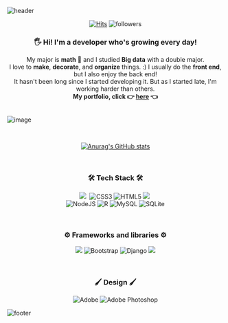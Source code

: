 ![header](https://capsule-render.vercel.app/api?type=waving&color=gradient&height=300&width=auto&section=header&text=Jisu%20Git&fontSize=50&animation=twinkling&fontColor=ffffff&fontAlignY=45)

<div align="center">
  
  [![Hits](https://hits.seeyoufarm.com/api/count/incr/badge.svg?url=https%3A%2F%2Fgithub.com%2Fusername&count_bg=%2379C83D&title_bg=%23555555&icon=&icon_color=%23E7E7E7&title=hits&edge_flat=false)](https://hits.seeyoufarm.com)
  ![followers](https://img.shields.io/github/followers/parkjisu6239?style=social)

 </div>


<div align="center">
  <h3><b> 🖐 Hi! I'm a developer who's growing every day! </b></h3>
  <div>My major is <b>math</b> 📐 and I studied <b>Big data</b> with a double major.</div>
  <div>I love to <b>make</b>, <b>decorate</b>, and <b>organize</b> things. :) I usually do the <b>front end</b>, but I also enjoy the back end!</div>
  <div>It hasn't been long since I started developing it. But as I started late, I'm working harder than others.</div>
  <div><b>My portfolio, click 👉 <a href="https://powerful-overcoat-50b.notion.site/Portfolio-667c8c77d28748d1a5c4ef8b277f45a8">here</a> 👈</b></div>
</div>

<br/>

![image](https://user-images.githubusercontent.com/42528189/132482714-b218472e-2e53-41ea-9278-3bde39c8e24a.png)

<br/>


<div align="center">
  
[![Anurag's GitHub stats](https://github-readme-stats.vercel.app/api?username=parkjisu6239)](https://github.com/anuraghazra/github-readme-stats)

</div>


</br>
<h3 align="center">🛠 Tech Stack 🛠</h3>
<p align="center">
  <img src="https://img.shields.io/badge/Python-3766AB?style=flat-square&logo=Python&logoColor=white"/></a>&nbsp 
  <img alt="CSS3" src="https://img.shields.io/badge/css3-%231572B6.svg?style=flat-square&logo=css3&logoColor=white"/>
  <img alt="HTML5" src="https://img.shields.io/badge/html5-%23E34F26.svg?style=flat-square&logo=html5&logoColor=white"/>
  <img src="https://img.shields.io/badge/Javascript-ffb13b?style=flat-square&logo=javascript&logoColor=white"/></a>&nbsp 
  <br>
  <img alt="NodeJS" src="https://img.shields.io/badge/node.js-%2343853D.svg?style=flat-square&logo=node-dot-js&logoColor=white"/>
  <img alt="R" src="https://img.shields.io/badge/r-%23276DC3.svg?style=flat-square&logo=r&logoColor=white"/>
  <img alt="MySQL" src="https://img.shields.io/badge/mysql-%2300f.svg?style=flat-square&logo=mysql&logoColor=white"/>
  <img alt="SQLite" src ="https://img.shields.io/badge/sqlite-%2307405e.svg?style=flat-square&logo=sqlite&logoColor=white"/>
</p>

</br>
<h3 align="center"><b>⚙ Frameworks and libraries ⚙</b></h3>
<p align="center">
  <img src="https://img.shields.io/badge/vue.js-4FC08D?style=flat-square&logo=vue.js&logoColor=white">
  <img alt="Bootstrap" src="https://img.shields.io/badge/bootstrap-%23563D7C.svg?style=flat-square&logo=bootstrap&logoColor=white"/>
  <img alt="Django" src="https://img.shields.io/badge/django-%23092E20.svg?style=flat-square&logo=django&logoColor=white"/>
  <img src="https://img.shields.io/badge/react-61DAFB?style=flat-square&logo=react&logoColor=black">
</p>

</br>
<h3 align="center"><b>🖌 Design 🖌</b></h3>
<p align="center">
  <img alt="Adobe" src="https://img.shields.io/badge/adobe-%23FF0000.svg?style=flat-square&logo=adobe&logoColor=white"/>
  <img alt="Adobe Photoshop" src="https://img.shields.io/badge/adobephotoshop-%2331A8FF.svg?style=flat-square&logo=adobephotoshop&logoColor=white"/>
</p>

![footer](https://capsule-render.vercel.app/api?type=waving&color=gradient&height=150&width=auto&section=footer&text=Have%20a%20nice%20day!&fontSize=20&fontColor=ffffff&fontAlignY=75)
